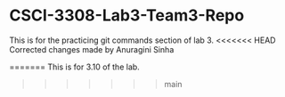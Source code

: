 # CSCI-3308-Lab3-Team3-Repo
This is for the practicing git commands section of lab 3.
<<<<<<< HEAD
Corrected changes made by Anuragini Sinha

=======
This is for 3.10 of the lab.
>>>>>>> main
